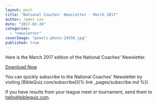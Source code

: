 ```yaml
---
layout: post
title: "National Coaches' Newsletter - March 2017"
author: James Lex
date: "2017-02-28"
categories: 
  - "newsletter"
coverImage: "pexels-photo-24556.jpg"
published: true
---
```


Here is the March 2017 edition of the National Coaches' Newsletter.

<a href="{% link assets/2017/Mar-2017.pdf %}" class="button is-primary">Download Now</a>

You can quickly subscribe to the National Coaches' Newsletter by visiting [BibleQuiz.com/subscribe]({% link _pages/subscribe.md %}).

If you have results from your league meet or tournament, send them to [hello@biblequiz.com](mailto:hello@biblequiz.com).
